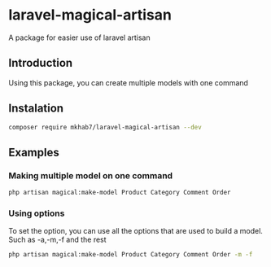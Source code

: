 # laravel-magical-artisan
A package for easier use of laravel artisan


## Introduction

Using this package, you can create multiple models with one command

## Instalation 

```bash
composer require mkhab7/laravel-magical-artisan --dev
```

## Examples 

### Making multiple model on one command

```bash
php artisan magical:make-model Product Category Comment Order
```

### Using options

To set the option, you can use all the options that are used to build a model. Such as -a,-m,-f and the rest

```bash
php artisan magical:make-model Product Category Comment Order -m -f
```

